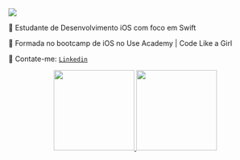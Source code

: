 <img src="https://i.imgur.com/e1RNm7g.gif">

📲 Estudante de Desenvolvimento iOS com foco em Swift

💙 Formada no bootcamp de iOS no Use Academy | Code Like a Girl 

💌 Contate-me: [ `Linkedin`](https://www.linkedin.com/in/juliateles22/ " `Linkedin`")

<div align="center">
  <a href="https://github.com/juliateles99">
  <img height="160em" src="https://github-readme-stats.vercel.app/api?username=juliateles99&show_icons=true&theme=radical&include_all_commits=true&count_private=true"/>
  <img height="160em" src="https://github-readme-stats.vercel.app/api/top-langs/?username=juliateles99&layout=compact&langs_count=7&theme=radical"/>
</div>
